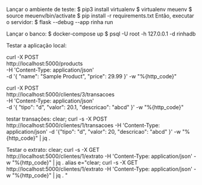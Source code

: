 Lançar o ambiente de teste:
    $ pip3 install virtualenv
    $ virtualenv meuenv
    $ source meuenv/bin/activate
    $ pip install -r requirements.txt
    Então, executar o servidor:
    $ flask --debug --app rinha run

Lançar o banco: 
    $ docker-compose up
    $ psql -U root -h 127.0.0.1 -d rinhadb

Testar a aplicação local: 

curl -X POST \
  http://localhost:5000/products \
  -H 'Content-Type: application/json' \
  -d '{
    "name": "Sample Product",
    "price": 29.99
  }' -w "%{http_code}"

curl -X POST \
  http://localhost:5000/clientes/3/transacoes \
  -H 'Content-Type: application/json' \
  -d '{
    "tipo": "d",
    "valor": 20.1,
    "descricao": "abcd"
  }' -w "%{http_code}"

testar transações:
    clear; curl -s -X POST http://localhost:5000/clientes/1/transacoes -H 'Content-Type: application/json' -d '{"tipo": "d", "valor": 20, "descricao": "abcd" }' -w "%{http_code}" | jq . 

Testar o extrato: 
    clear; curl -s -X GET http://localhost:5000/clientes/1/extrato -H 'Content-Type: application/json' -w "%{http_code}" | jq . 
    alias e="clear; curl -s -X GET http://localhost:5000/clientes/1/extrato -H 'Content-Type: application/json' -w \"%{http_code}\" | jq . "